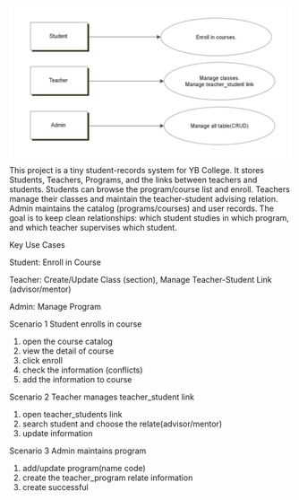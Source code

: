 ![img_1.png](img_1.png)
This project is a tiny student-records system for YB College. 
It stores Students, Teachers, Programs, and the links between teachers and students. 
Students can browse the program/course list and enroll. 
Teachers manage their classes and maintain the teacher-student advising relation. 
Admin maintains the catalog (programs/courses) and user records. 
The goal is to keep clean relationships: which student studies in which program, 
and which teacher supervises which student.

Key Use Cases

Student: Enroll in Course

Teacher: Create/Update Class (section), Manage Teacher-Student Link (advisor/mentor)

Admin: Manage Program

Scenario 1 Student enrolls in course
1. open the course catalog
2. view the detail of course
3. click enroll
4. check the information (conflicts)
5. add the information to course

Scenario 2 Teacher manages teacher_student link
1. open teacher_students link
2. search student and choose the relate(advisor/mentor)
3. update information

Scenario 3 Admin maintains program
1. add/update program(name code)
2. create the teacher_program relate information
3. create successful

